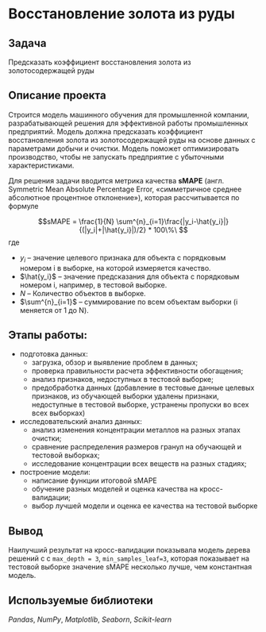 # Восстановление золота из руды
## Задача
Предсказать коэффициент восстановления золота из золотосодержащей руды
## Описание проекта
Строится модель машинного обучения для промышленной компании, разрабатывающей решения для эффективной работы промышленных предприятий. Модель должна предсказать коэффициент восстановления золота из золотосодержащей руды на основе данных с параметрами добычи и очистки. Модель поможет оптимизировать производство, чтобы не запускать предприятие с убыточными характеристиками.

Для решения задачи вводится метрика качества **sMAPE** (англ. Symmetric Mean Absolute Percentage Error, «симметричное среднее абсолютное процентное отклонение»), которая рассчитывается по формуле

$$sMAPE = \frac{1}{N} \sum^{n}_{i=1}\frac{|y_i-\hat{y_i}|}{(|y_i|+|\hat{y_i}|)/2} * 100\%\ $$
где
* ${y_i}$ – значение целевого признака для объекта с порядковым номером i в выборке, на которой измеряется качество.
* $\hat{y_i}$ – значение предсказания для объекта с порядковым номером i, например, в тестовой выборке.
* *N* – Количество объектов в выборке.
* $\sum^{n}_{i=1}$ – cуммирование по всем объектам выборки (i меняется от 1 до N).
## Этапы работы:
* подготовка данных:
	* загрузка, обзор и выявление проблем в данных;
	* проверка правильности расчета эффективности обогащения;
	* анализ признаков, недоступных в тестовой выборке;
	* предобработка данных (добавление в тестовые данные целевых признаков, из обучающей выборки удалены признаки, недоступные в тестовой выборке, устранены пропуски во всех всех выборках)
* исследовательский анализ данных:
	* анализ изменения концентрации металлов на разных этапах очистки;
	* сравнение распределения размеров гранул на обучающей и тестовой выборках;
	* исследование концентрации всех веществ на разных стадиях;
* построение модели:
	* написание функции итоговой sMAPE
	* обучение разных моделей и оценка качества на кросс-валидации;
	* выбор лучшей модели и оценка ее качества на тестовой выборке
## Вывод 
Наилучший результат на кросс-валидации показывала модель дерева решений с с `max_depth = 3`, `min_samples_leaf=3`, которая показывает на тестовой выборке значение sMAPE несколько лучше, чем константная модель.
## Используемые библиотеки
*Pandas*, *NumPy*, *Matplotlib*, *Seaborn*, *Scikit-learn*
